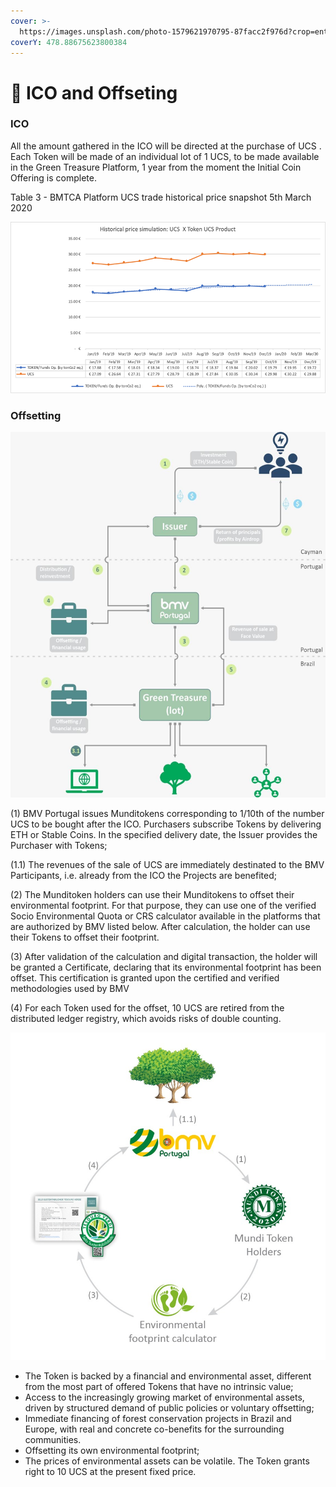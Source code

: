 ```yaml
---
cover: >-
  https://images.unsplash.com/photo-1579621970795-87facc2f976d?crop=entropy&cs=tinysrgb&fm=jpg&ixid=MnwxOTcwMjR8MHwxfHNlYXJjaHwxfHxjb2lufGVufDB8fHx8MTY1NjkxNjk3NQ&ixlib=rb-1.2.1&q=80
coverY: 478.88675623800384
---
```


# 📣 ICO and Offseting

### ICO <a href="#_toc39513924" id="_toc39513924"></a>

All the amount gathered in the ICO will be directed at the purchase of UCS . Each Token will be made of an individual lot of 1 UCS, to be made available in the Green Treasure Platform, 1 year from the moment the Initial Coin Offering is complete.

Table 3 - BMTCA Platform UCS trade historical price snapshot 5th March 2020

![](<../.gitbook/assets/image (7).png>)

### Offsetting

![](<../.gitbook/assets/image (22).png>)

(1) BMV Portugal issues Munditokens corresponding to 1/10th of the number UCS to be bought after the ICO. Purchasers subscribe Tokens by delivering ETH or Stable Coins. In the specified delivery date, the Issuer provides the Purchaser with Tokens;

(1.1) The revenues of the sale of UCS are immediately destinated to the BMV Participants, i.e. already from the ICO the Projects are benefited;

(2) The Munditoken holders can use their Munditokens to offset their environmental footprint. For that purpose, they can use one of the verified Socio Environmental Quota or CRS calculator available in the platforms that are authorized by BMV listed below. After calculation, the holder can use their Tokens to offset their footprint.

(3) After validation of the calculation and digital transaction, the holder will be granted a Certificate, declaring that its environmental footprint has been offset. This certification is granted upon the certified and verified methodologies used by BMV

(4) For each Token used for the offset, 10 UCS are retired from the distributed ledger registry, which avoids risks of double counting.

![](<../.gitbook/assets/image (4).png>)

* The Token is backed by a financial and environmental asset, different from the most part of offered Tokens that have no intrinsic value;
* Access to the increasingly growing market of environmental assets, driven by structured demand of public policies or voluntary offsetting;
* Immediate financing of forest conservation projects in Brazil and Europe, with real and concrete co-benefits for the surrounding communities.
* Offsetting its own environmental footprint;
* The prices of environmental assets can be volatile. The Token grants right to 10 UCS at the present fixed price.
